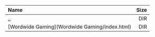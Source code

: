 |Name|Size|
|:---|---:|
|[..](../index.html)|DIR|
|[Wordwide Gaming](Wordwide Gaming/index.html)|DIR|
